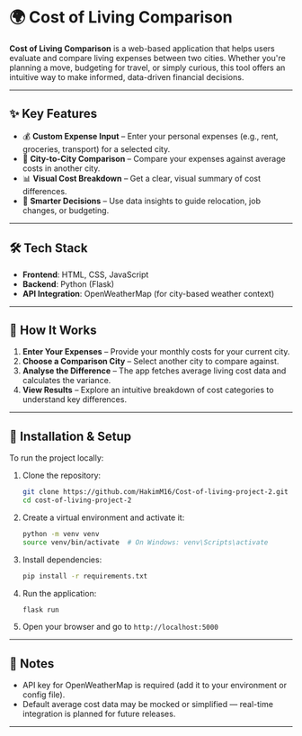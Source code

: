 # 🌍 Cost of Living Comparison

**Cost of Living Comparison** is a web-based application that helps users evaluate and compare living expenses between two cities. Whether you're planning a move, budgeting for travel, or simply curious, this tool offers an intuitive way to make informed, data-driven financial decisions.

---

## ✨ Key Features

* 💰 **Custom Expense Input** – Enter your personal expenses (e.g., rent, groceries, transport) for a selected city.
* 🔁 **City-to-City Comparison** – Compare your expenses against average costs in another city.
* 📊 **Visual Cost Breakdown** – Get a clear, visual summary of cost differences.
* 🧠 **Smarter Decisions** – Use data insights to guide relocation, job changes, or budgeting.

---

## 🛠️ Tech Stack

* **Frontend**: HTML, CSS, JavaScript
* **Backend**: Python (Flask)
* **API Integration**: OpenWeatherMap (for city-based weather context)

---

## 🚀 How It Works

1. **Enter Your Expenses** – Provide your monthly costs for your current city.
2. **Choose a Comparison City** – Select another city to compare against.
3. **Analyse the Difference** – The app fetches average living cost data and calculates the variance.
4. **View Results** – Explore an intuitive breakdown of cost categories to understand key differences.

---

## 🧪 Installation & Setup

To run the project locally:

1. Clone the repository:

   ```bash
   git clone https://github.com/HakimM16/Cost-of-living-project-2.git
   cd cost-of-living-project-2
   ```

2. Create a virtual environment and activate it:

   ```bash
   python -m venv venv
   source venv/bin/activate  # On Windows: venv\Scripts\activate
   ```

3. Install dependencies:

   ```bash
   pip install -r requirements.txt
   ```

4. Run the application:

   ```bash
   flask run
   ```

5. Open your browser and go to `http://localhost:5000`

---

## 📌 Notes

* API key for OpenWeatherMap is required (add it to your environment or config file).
* Default average cost data may be mocked or simplified — real-time integration is planned for future releases.

---
